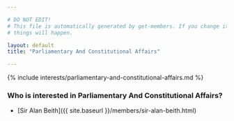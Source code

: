 ```yaml
---

# DO NOT EDIT!
# This file is automatically generated by get-members. If you change it, bad
# things will happen.

layout: default
title: "Parliamentary And Constitutional Affairs"

---
```


{% include interests/parliamentary-and-constitutional-affairs.md %}

### Who is interested in Parliamentary And Constitutional Affairs?


* [Sir Alan Beith]({{ site.baseurl }}/members/sir-alan-beith.html)

